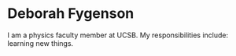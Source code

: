 # Deborah Fygenson

I am a physics faculty member at UCSB.
My responsibilities include:  learning new things.
